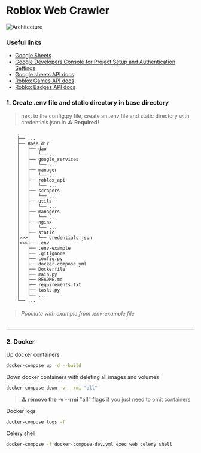 # Roblox Web Crawler 
![Architecture](https://bitbucket.org/introlabsystems/matthew-kanterman.roblox_web_crawler.scrapers/src/master/static/project_architecture.jpeg?raw=true "Roblox Web Crawler Architecture")

### Useful links
- [Google Sheets](https://docs.google.com/spreadsheets/d/1AXnIpDgtXLVdqnEfKFjM7bkMgSl5_tQclYWW2LYREiQ)
- [Google Developers Console for Project Setup and Authentication Settings](https://console.cloud.google.com/apis/dashboard)
- [Google sheets API docs](https://developers.google.com/sheets/api)
- [Roblox Games API docs](https://games.roblox.com/docs)
- [Roblox Badges API docs](https://badges.roblox.com/docs)

### 1. Create .env file and static directory in base directory
>  next to the config.py file, create an .env file and static directory with credentials.json in
> :warning: **Required!**
```text
    .
    ├── ...
    ├── Base dir
    │   ├── dao     
    │   │   └── ...
    │   ├── google_services
    │   │   └── ...
    │   ├── manager
    │   │   └── ...
    │   ├── roblox_api
    │   │   └── ...
    │   ├── scrapers
    │   │   └── ...
    │   ├── utils
    │   │   └── ...
    │   ├── managers
    │   │   └── ...
    │   ├── nginx
    │   │   └── ...
    │   ├── static
    │>>>│   └── credentials.json
    │>>>├── .env      
    │   ├── .env-example          
    │   ├── .gitignore
    │   ├── config.py
    │   ├── docker-compose.yml
    │   ├── Dockerfile
    │   ├── main.py 
    │   ├── README.md
    │   ├── requirements.txt
    │   ├── tasks.py
    │   └── ...
    └── ...
```
>###### Populate with example from .env-example file
---
### 2. Docker
Up docker containers
```bash
docker-compose up -d --build
```
Down docker containers with deleting all images and volumes
```bash
docker-compose down -v --rmi "all"
```
> :warning: **remove the -v --rmi "all" flags**  if you just need to omit containers

Docker logs
```bash
docker-compose logs -f
```
Celery shell
```bash
docker-compose -f docker-compose-dev.yml exec web celery shell
```
